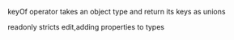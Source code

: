 keyOf operator takes an object type and return its keys as unions

readonly stricts edit,adding properties to types
    